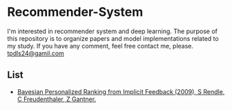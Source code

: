 # Recommender-System

I'm interested in recommender system and deep learning. The purpose of this repository is to organize papers and model implementations related to my study. If you have any comment, feel free contact me, please. tpdls24@gamil.com


## List
- [Bayesian Personalized Ranking from Implicit Feedback (2009), S Rendle, C Freudenthaler, Z Gantner.](https://github.com/Sein-Jang/Recommender-System/tree/master/BPR-%20Bayesian%20Personalized%20Ranking%20from%20Implicit%20Feedback)
